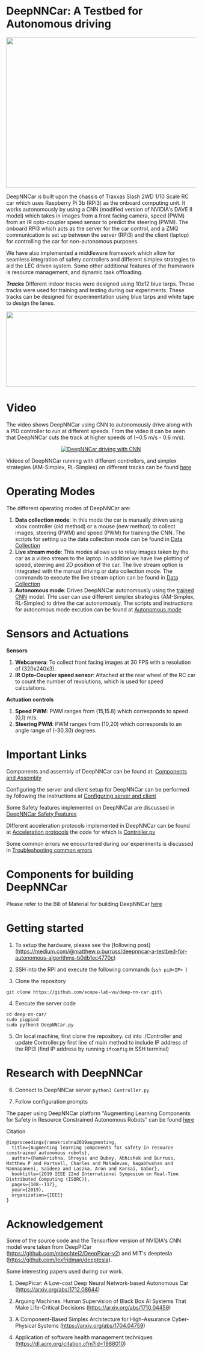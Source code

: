 # DeepNNCar: A Testbed for Autonomous driving

<p align="center">
   <img src="https://github.com/scope-lab-vu/deep-nn-car/blob/master/images/car.png" align="center" width="600" height="400">
</p>

DeepNNCar is built upon the chassis of Traxxas Slash 2WD 1/10 Scale RC car which uses Raspberry Pi 3b (RPi3) as the onboard computing unit. It works autonomously by using a CNN (modified version of NVIDIA's DAVE II model) which takes in images from a front facing camera, speed (PWM) from an IR opto-coupler speed sensor to predict the steering (PWM). The onboard RPi3 which acts as the server for the car control, and a ZMQ communication is set up between the server (RPi3) and the client (laptop) for controlling the car for non-autonomous purposes. 

We have also implemented a middleware framework which allow for seamless integration of safety controllers and different
simplex strategies to aid the LEC driven system. Some other additional features of the framework is resource management, and dynamic task offloading.

***Tracks***
Different indoor tracks were designed using 10x12 blue tarps. These tracks were used for training and testing during our experiments. These tracks can be designed for experimentation using blue tarps and white tape to design the lanes.

<p align="center">
   <img src="https://github.com/scope-lab-vu/deep-nn-car/blob/master/images/tracks.png" align="center" width="600" height="200">
</p>

# Video

The video shows DeepNNCar using CNN to autonomously drive along with a PID controller to run at different speeds. From the video it can be seen that DeepNNCar cuts the track at higher speeds of (~0.5 m/s - 0.6 m/s).

<div align="center">
  <a href="https://youtu.be/t85WKP4ReVk"><img src="https://github.com/scope-lab-vu/deep-nn-car/blob/master/images/track1a.png" alt="DeepNNCar driving with CNN"></a>
</div>

Videos of DeepNNCar running with different controllers, and simplex strategies (AM-Simplex, RL-Simplex) on different tracks can be found [here]( https://drive.google.com/drive/folders/1R1zYEBODPiILqDugScLen24LZi1txLj9?usp=sharing)

# Operating Modes

The different operating modes of DeepNNCar are:
1) **Data collection mode**: In this mode the car is manually driven using xbox controller (old method) or a mouse (new method) to collect images, steering (PWM) and speed (PWM) for training the CNN. The scripts for setting up the data collection mode can be found in [Data Collection](https://github.com/scope-lab-vu/deep-nn-car/tree/master/DataCollection)
2) **Live stream mode**: This modes allows us to relay images taken by the car as a video stream to the laptop. In addition we have live plotting of speed, steering and 2D position of the car. The live stream option is integrated with the manual driving or data collection mode. The commands to execute the live stream option can be found in [Data Collection](https://github.com/scope-lab-vu/deep-nn-car/tree/master/DataCollection)
3) **Autonomous mode**: Drives DeepNNCar autonomously using the [trained CNN](https://github.com/scope-lab-vu/deep-nn-car/tree/master/CNNTraining) model. THe user can use different simplex strategies (AM-Simplex, RL-Simplex) to drive the car autonomously. The scripts and instructions for autonomous mode excution can be found at [Autonomous mode](https://github.com/scope-lab-vu/deep-nn-car/tree/master/AutonomousDriving)

# Sensors and Actuations

**Sensors**

1) **Webcamera**: To collect front facing images at 30 FPS with a resolution of (320x240x3).
2) **IR Opto-Coupler speed sensor**: Attached at the rear wheel of the RC car to count the number of revolutions, which is used for speed calculations. 

**Actuation controls**

1) **Speed PWM**: PWM ranges from (15,15.8) which corresponds to speed (0,1) m/s.
2) **Steering PWM**: PWM ranges from (10,20) which corresponds to an angle range of (-30,30) degrees.

# Important Links

Components and assembly of DeepNNCar can be found at: [Components and Assembly](https://github.com/scope-lab-vu/deep-nn-car/wiki/Components-and-Assembly)

Configuring the server and client setup for DeepNNCar can be performed by following the instructions at [Configuring server and client](https://github.com/scope-lab-vu/deep-nn-car/wiki/Configuring-the-Server-and-Client)

Some Safety features implemented on DeepNNCar are discussed in [DeepNNCar Safety Features](https://github.com/scope-lab-vu/deep-nn-car/wiki/DeepNNCar-features)

DIfferent acceleration protocols implemented in DeepNNCar can be found at [Acceleration protocols](https://github.com/scope-lab-vu/deep-nn-car/blob/master/acceleration.pdf) the code for which is [Controller.py](https://github.com/scope-lab-vu/deep-nn-car/blob/master/DataCollection/Client/controller.py)

Some common errors we encountered during our experiments is discussed in [Troubleshooting common errors](https://github.com/scope-lab-vu/deep-nn-car/wiki/Troubleshooting)

# Components for building DeepNNCar

Please refer to the Bill of Material for building DeepNNCar [here](https://docs.google.com/spreadsheets/d/1azQ_Xp9dUmQdm99CKqNXR3qQcVDEEUmMNGrfDghjG6c/edit?usp=sharing)

# Getting started

1. To setup the hardware, please see the [following post] (https://medium.com/@matthew.p.burruss/deepnncar-a-testbed-for-autonomous-algorithms-b0db1ec4770c)

2. SSH into the RPI and execute the following commands (```ssh pi@<IP> ```)

3. Clone the repository
```
git clone https://github.com/scope-lab-vu/deep-nn-car.git\
```
4. Execute the server code
```
cd deep-nn-car/
sudo pigpiod
sudo python3 DeepNNCar.py
```

5. On local machine, first clone the repository. cd into ./Controller and update Controller.py first line of main method to include IP address of the RPI3 (find IP address by running ```ifconfig``` in SSH terminal)
# Research with DeepNNCar

6. Connect to DeepNNCar server ```python3 Controller.py```

7. Follow configuration prompts

The paper using DeepNNCar platform "Augmenting Learning Components for Safety in Resource Constrained Autonomous Robots" can be found [here]( https://ieeexplore.ieee.org/abstract/document/8759270)

Citation

```
@inproceedings{ramakrishna2019augmenting,
  title={Augmenting learning components for safety in resource constrained autonomous robots},
  author={Ramakrishna, Shreyas and Dubey, Abhishek and Burruss, Matthew P and Hartsell, Charles and Mahadevan, Nagabhushan and Nannapaneni, Saideep and Laszka, Aron and Karsai, Gabor},
  booktitle={2019 IEEE 22nd International Symposium on Real-Time Distributed Computing (ISORC)},
  pages={108--117},
  year={2019},
  organization={IEEE}
}
```

# Acknowledgement

Some of the source code and the Tensorflow version of NVIDIA's CNN model were taken from DeepPiCar (https://github.com/mbechtel2/DeepPicar-v2) and MIT's deeptesla (https://github.com/lexfridman/deeptesla).

Some interesting papers used during our work.

1) DeepPicar: A Low-cost Deep Neural Network-based Autonomous Car (https://arxiv.org/abs/1712.08644)

2) Arguing Machines: Human Supervision of Black Box AI Systems That Make Life-Critical Decisions (https://arxiv.org/abs/1710.04459)

3) A Component-Based Simplex Architecture for High-Assurance Cyber-Physical Systems (https://arxiv.org/abs/1704.04759)

4) Application of software health management techniques (https://dl.acm.org/citation.cfm?id=1988010)




